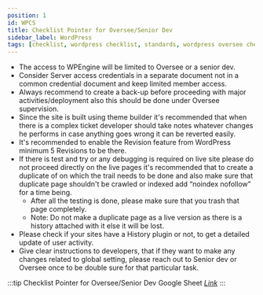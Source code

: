 ```yaml
---
position: 1
id: WPCS
title: Checklist Pointer for Oversee/Senior Dev
sidebar_label: WordPress
tags: [checklist, wordpress checklist, standards, wordpress oversee checklist pointers]
---
```


  - The access to WPEngine will be limited to Oversee or a senior dev.
  - Consider Server access credentials in a separate document not in a common credential document and keep limited member access.
  - Always recommend to create a back-up before proceeding with major activities/deployment also this should be done under Oversee supervision.
  - Since the site is built using theme builder it's recommended that when there is a complex ticket developer should take notes whatever changes he performs in case anything goes wrong it can be reverted easily.
  - It's recommended to enable the Revision feature from WordPress minimum 5 Revisions to be there.
  - If there is test and try or any debugging is required on live site please do not proceed directly on the live pages it's recommended that to create a duplicate of on which the trail needs to be done and also make sure that duplicate page shouldn't be crawled or indexed add “noindex nofollow” for a time being.
    - After all the testing is done, please make sure that you trash that page completely.
    - Note: Do not make a duplicate page as a live version as there is a history attached with it else it will be lost.
  - Please check if your sites have a History plugin or not, to get a detailed update of user activity.
  - Give clear instructions to developers, that if they want to make any changes related to global setting, please reach out to Senior dev or Oversee once to be double sure for that particular task.

:::tip Checklist Pointer for Oversee/Senior Dev Google Sheet [*Link*](https://docs.google.com/document/d/1t38p9Z-QhVuG0b5Dca7YFMjZeVOuWpKCupL90aDWuxY/edit#)
:::
